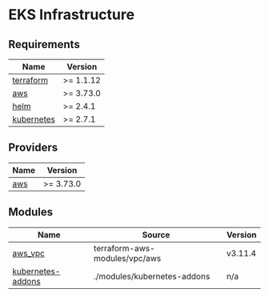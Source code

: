 # EKS Infrastructure
## Requirements

| Name | Version |
|------|---------|
| <a name="requirement_terraform"></a> [terraform](#requirement\_terraform) | >= 1.1.12 |
| <a name="requirement_aws"></a> [aws](#requirement\_aws) | >= 3.73.0 |
| <a name="requirement_helm"></a> [helm](#requirement\_helm) | >= 2.4.1 |
| <a name="requirement_kubernetes"></a> [kubernetes](#requirement\_kubernetes) | >= 2.7.1 |

## Providers

| Name | Version |
|------|---------|
| <a name="provider_aws"></a> [aws](#provider\_aws) | >= 3.73.0 |

## Modules

| Name | Source | Version |
|------|--------|---------|
| <a name="module_aws_vpc"></a> [aws\_vpc](#module\_aws\_vpc) | terraform-aws-modules/vpc/aws | v3.11.4 |
| <a name="module_kubernetes-addons"></a> [kubernetes-addons](#module\_kubernetes-addons) | ./modules/kubernetes-addons | n/a |


